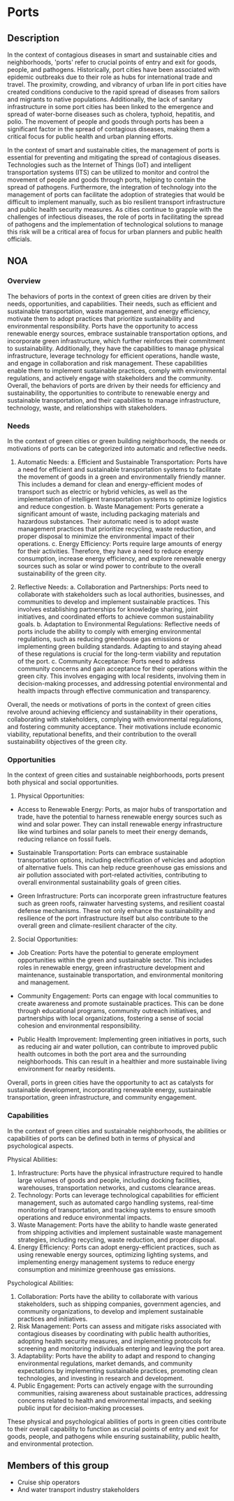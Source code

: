 # Ports

## Description

In the context of contagious diseases in smart and sustainable cities and neighborhoods, 'ports' refer to crucial points of entry and exit for goods, people, and pathogens. Historically, port cities have been associated with epidemic outbreaks due to their role as hubs for international trade and travel. The proximity, crowding, and vibrancy of urban life in port cities have created conditions conducive to the rapid spread of diseases from sailors and migrants to native populations. Additionally, the lack of sanitary infrastructure in some port cities has been linked to the emergence and spread of water-borne diseases such as cholera, typhoid, hepatitis, and polio. The movement of people and goods through ports has been a significant factor in the spread of contagious diseases, making them a critical focus for public health and urban planning efforts.

In the context of smart and sustainable cities, the management of ports is essential for preventing and mitigating the spread of contagious diseases. Technologies such as the Internet of Things (IoT) and intelligent transportation systems (ITS) can be utilized to monitor and control the movement of people and goods through ports, helping to contain the spread of pathogens. Furthermore, the integration of technology into the management of ports can facilitate the adoption of strategies that would be difficult to implement manually, such as bio resilient transport infrastructure and public health security measures. As cities continue to grapple with the challenges of infectious diseases, the role of ports in facilitating the spread of pathogens and the implementation of technological solutions to manage this risk will be a critical area of focus for urban planners and public health officials.

## NOA

### Overview

The behaviors of ports in the context of green cities are driven by their needs, opportunities, and capabilities. Their needs, such as efficient and sustainable transportation, waste management, and energy efficiency, motivate them to adopt practices that prioritize sustainability and environmental responsibility. Ports have the opportunity to access renewable energy sources, embrace sustainable transportation options, and incorporate green infrastructure, which further reinforces their commitment to sustainability. Additionally, they have the capabilities to manage physical infrastructure, leverage technology for efficient operations, handle waste, and engage in collaboration and risk management. These capabilities enable them to implement sustainable practices, comply with environmental regulations, and actively engage with stakeholders and the community. Overall, the behaviors of ports are driven by their needs for efficiency and sustainability, the opportunities to contribute to renewable energy and sustainable transportation, and their capabilities to manage infrastructure, technology, waste, and relationships with stakeholders.

### Needs

In the context of green cities or green building neighborhoods, the needs or motivations of ports can be categorized into automatic and reflective needs.

1. Automatic Needs:
   a. Efficient and Sustainable Transportation: Ports have a need for efficient and sustainable transportation systems to facilitate the movement of goods in a green and environmentally friendly manner. This includes a demand for clean and energy-efficient modes of transport such as electric or hybrid vehicles, as well as the implementation of intelligent transportation systems to optimize logistics and reduce congestion.
   b. Waste Management: Ports generate a significant amount of waste, including packaging materials and hazardous substances. Their automatic need is to adopt waste management practices that prioritize recycling, waste reduction, and proper disposal to minimize the environmental impact of their operations.
   c. Energy Efficiency: Ports require large amounts of energy for their activities. Therefore, they have a need to reduce energy consumption, increase energy efficiency, and explore renewable energy sources such as solar or wind power to contribute to the overall sustainability of the green city.

2. Reflective Needs:
   a. Collaboration and Partnerships: Ports need to collaborate with stakeholders such as local authorities, businesses, and communities to develop and implement sustainable practices. This involves establishing partnerships for knowledge sharing, joint initiatives, and coordinated efforts to achieve common sustainability goals.
   b. Adaptation to Environmental Regulations: Reflective needs of ports include the ability to comply with emerging environmental regulations, such as reducing greenhouse gas emissions or implementing green building standards. Adapting to and staying ahead of these regulations is crucial for the long-term viability and reputation of the port.
   c. Community Acceptance: Ports need to address community concerns and gain acceptance for their operations within the green city. This involves engaging with local residents, involving them in decision-making processes, and addressing potential environmental and health impacts through effective communication and transparency.

Overall, the needs or motivations of ports in the context of green cities revolve around achieving efficiency and sustainability in their operations, collaborating with stakeholders, complying with environmental regulations, and fostering community acceptance. Their motivations include economic viability, reputational benefits, and their contribution to the overall sustainability objectives of the green city.

### Opportunities

In the context of green cities and sustainable neighborhoods, ports present both physical and social opportunities.

1. Physical Opportunities:
- Access to Renewable Energy: Ports, as major hubs of transportation and trade, have the potential to harness renewable energy sources such as wind and solar power. They can install renewable energy infrastructure like wind turbines and solar panels to meet their energy demands, reducing reliance on fossil fuels.

- Sustainable Transportation: Ports can embrace sustainable transportation options, including electrification of vehicles and adoption of alternative fuels. This can help reduce greenhouse gas emissions and air pollution associated with port-related activities, contributing to overall environmental sustainability goals of green cities.

- Green Infrastructure: Ports can incorporate green infrastructure features such as green roofs, rainwater harvesting systems, and resilient coastal defense mechanisms. These not only enhance the sustainability and resilience of the port infrastructure itself but also contribute to the overall green and climate-resilient character of the city.

2. Social Opportunities:
- Job Creation: Ports have the potential to generate employment opportunities within the green and sustainable sector. This includes roles in renewable energy, green infrastructure development and maintenance, sustainable transportation, and environmental monitoring and management.

- Community Engagement: Ports can engage with local communities to create awareness and promote sustainable practices. This can be done through educational programs, community outreach initiatives, and partnerships with local organizations, fostering a sense of social cohesion and environmental responsibility.

- Public Health Improvement: Implementing green initiatives in ports, such as reducing air and water pollution, can contribute to improved public health outcomes in both the port area and the surrounding neighborhoods. This can result in a healthier and more sustainable living environment for nearby residents.

Overall, ports in green cities have the opportunity to act as catalysts for sustainable development, incorporating renewable energy, sustainable transportation, green infrastructure, and community engagement.

### Capabilities

In the context of green cities and sustainable neighborhoods, the abilities or capabilities of ports can be defined both in terms of physical and psychological aspects.

Physical Abilities:
1. Infrastructure: Ports have the physical infrastructure required to handle large volumes of goods and people, including docking facilities, warehouses, transportation networks, and customs clearance areas.
2. Technology: Ports can leverage technological capabilities for efficient management, such as automated cargo handling systems, real-time monitoring of transportation, and tracking systems to ensure smooth operations and reduce environmental impacts.
3. Waste Management: Ports have the ability to handle waste generated from shipping activities and implement sustainable waste management strategies, including recycling, waste reduction, and proper disposal.
4. Energy Efficiency: Ports can adopt energy-efficient practices, such as using renewable energy sources, optimizing lighting systems, and implementing energy management systems to reduce energy consumption and minimize greenhouse gas emissions.

Psychological Abilities:
1. Collaboration: Ports have the ability to collaborate with various stakeholders, such as shipping companies, government agencies, and community organizations, to develop and implement sustainable practices and initiatives.
2. Risk Management: Ports can assess and mitigate risks associated with contagious diseases by coordinating with public health authorities, adopting health security measures, and implementing protocols for screening and monitoring individuals entering and leaving the port area.
3. Adaptability: Ports have the ability to adapt and respond to changing environmental regulations, market demands, and community expectations by implementing sustainable practices, promoting clean technologies, and investing in research and development.
4. Public Engagement: Ports can actively engage with the surrounding communities, raising awareness about sustainable practices, addressing concerns related to health and environmental impacts, and seeking public input for decision-making processes.

These physical and psychological abilities of ports in green cities contribute to their overall capability to function as crucial points of entry and exit for goods, people, and pathogens while ensuring sustainability, public health, and environmental protection.

## Members of this group

* Cruise ship operators
* And water transport industry stakeholders